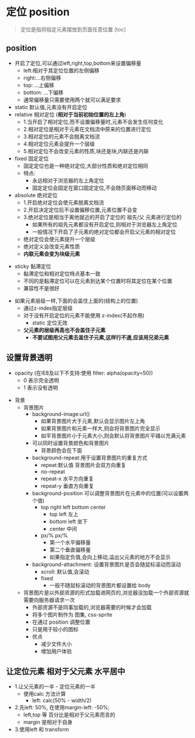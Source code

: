 # 定位  position
> 定位是指将指定元素摆放到页面任意位置
[toc]
## position
- 开启了定位,可以通过left,right,top,bottom来设置偏移量
    + left:相对于其定位位置的左侧偏移
    + right:...右侧偏移
    + top: ...上偏移
    + bottom: ...下偏移 
    + 通常偏移量只需要使用两个就可以满足要求
- static 默认值,元素没有开启定位
- relative 相对定位 (**相对于当前初始位置的左上角**)
    - 1.当开启了相对定位,而不设置偏移量时,元素不会发生任何变化
    - 2.相对定位是相对于元素在文档流中原来的位置进行定位
    - 3.相对定位的元素不会脱离文档流
    - 4.相对定位元素会提升一个层级
    - 5.相对定位不会改变元素的性质,块还是块,内联还是内联
- fixed 固定定位
    - 固定定位也是一种绝对定位,大部分性质和绝对定位相同
    - 特点:
        + 永远相对于浏览器的左上角定位
        + 固定定位会固定在窗口固定定位,不会随页面移动而移动
- absolute 绝对定位
    - 1.开启绝对定位会使元素脱离文档流
    - 2.开启决定定位后不设置偏移位置,元素位置不会变
    - 3.绝对定位是相当于离他就近的开启了定位的 祖先/父 元素进行定位的
        + 如果所有的祖先元素都没有开启定位,则相对于浏览器左上角定位
        + 一般情况下开启了子元素的绝对定位都会开启父元素的相对定位
    - 绝对定位会使元素提升一个层级
    - 绝对定义会改变元素性质 
    + **内联元素会变为块级元素**
+ sticky 黏滞定位
    + 黏滞定位和相对定位特点基本一致
    + 不同的是黏滞定位可以在元素到达某个位置时将其定位在某个位置
    + 兼容性不是很好
       
- 如果元素层级一样,下面的会盖住上面的(结构上的位置)
    - 通过z-index指定层级
    - 对于没有开启定位的元素不能使用 z-index(不起作用)
        + static 定位无效
    - **父元素的层级再高也不会盖住子元素**
        + **不要试图用父元素去盖住子元素,这样行不通,应该用兄弟元素**
## 设置背景透明
- opacity (在IE8及以下不支持:使用 filter: alpha(opacity=50))
    + 0 表示完全透明
    + 1 表示没有透明

+ 背景
    + 背景图片
        + background-image:url()
            - 如果背景图片大于元素,默认会显示图片左上角
            - 如果背景图片和元素一样大,则会将背景图片完全显示
            - 如平背景图片小于元素大小,则会默认将背景图片平铺以充满元素
        - 可以同时设置背景颜色和背景图片
            + 背景颜色会在下面
        + background-repeat:用于设置背景图片的重复方式
            + repeat:默认值 背景图片会双方向重复
            + no-repeat
            + repeat-x 水平方向重复
            + repeat-y 垂直方向重复
        + background-position 可以调整背景图片在元素中的位置(可以设置两个值)
            + top right left bottom center
                + top left 左上
                + bottom left 坐下
                + center 中间
            + px/% px/%
                + 第一个水平偏移量
                + 第二个垂直偏移量
                + 如果指定负值,会向上移动,溢出父元素的地方不会显示
        + background-attachment: 设置背景图片是否会随鼠标滚动而滚动
            + scroll: 默认值,会滚动
            + fixed
                + 一般不随鼠标滚动的背景图片都设置给 body
    - 背景图片是以外部资源的形式加载进网页的,浏览器没加载一个外部资源就需要向服务器请求一次
        + 外部资源不是同事加载的,浏览器需要的时候才会加载
        + 将多个图片制作为 图集, css-sprite
        + 在通过 position 调整位置
        + 只是用于较小的图标
        + 优点
            + 减少文件大小
            + 增加用户体验

## 让定位元素 相对于父元素 水平居中
+ 1.让父元素的一半 - 定位元素的一半
    + 使用calc 方法计算
        + left: calc(50% - width/2)
+ 2.先left: 50%, 在使用margin-left: -50%;
    + left,top 等 百分比是相对于父元素而言的
    + margin 是相对于自身
+ 3.使用left 和 transform